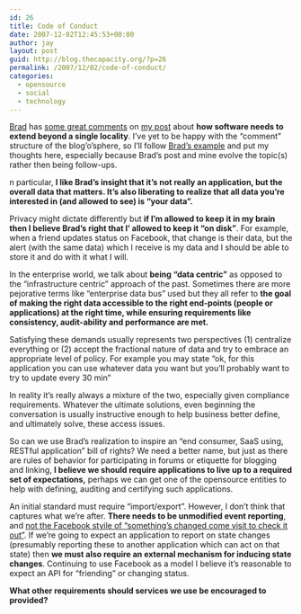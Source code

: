 ```yaml
---
id: 26
title: Code of Conduct
date: 2007-12-02T12:45:53+00:00
author: jay
layout: post
guid: http://blog.thecapacity.org/?p=26
permalink: /2007/12/02/code-of-conduct/
categories:
  - opensource
  - social
  - technology
---
```

[Brad](http://stickmanindc.blogspot.com/ "Stickan's blog") has [some great comments](http://stickmanindc.blogspot.com/2007/12/thoughts-on-integration-convergence.html "Brad's comments on data locality") on [my post](http://blog.thecapacity.org/?p=24 "Software and Data Locality") about **how software needs to extend beyond a single locality**. I&#8217;ve yet to be happy with the &#8220;comment&#8221; structure of the blog&#8217;o&#8217;sphere, so I&#8217;ll follow [Brad&#8217;s example](http://blog.thecapacity.org/?p=24#comments "Posting vs. Commenting") and put my thoughts here, especially because Brad&#8217;s post and mine evolve the topic(s) rather then being follow-ups.

n particular, **I like Brad&#8217;s insight that it&#8217;s not really an application, but the overall data that matters. It&#8217;s also liberating to realize that all data you&#8217;re interested in (and allowed to see) is &#8220;your data&#8221;.**

Privacy might dictate differently but **if I&#8217;m allowed to keep it in my brain then I believe Brad&#8217;s right that I&#8217; allowed to keep it &#8220;on disk&#8221;**. For example, when a friend updates status on Facebook, that change is their data, but the alert (with the same data) which I receive is my data and I should be able to store it and do with it what I will.

In the enterprise world, we talk about **being &#8220;data centric&#8221;** as opposed to the &#8220;infrastructure centric&#8221; approach of the past. Sometimes there are more pejorative terms like &#8220;enterprise data bus&#8221; used but they all refer to **the goal of making the right data accessible to the right end-points (people or applications) at the right time, while ensuring requirements like consistency, audit-ability and performance are met.**

Satisfying these demands usually represents two perspectives (1) centralize everything or (2) accept the fractional nature of data and try to embrace an appropriate level of policy. For example you may state &#8220;ok, for this application you can use whatever data you want but you&#8217;ll probably want to try to update every 30 min&#8221;

In reality it&#8217;s really always a mixture of the two, especially given compliance requirements. Whatever the ultimate solutions, even beginning the conversation is usually instructive enough to help business better define, and ultimately solve, these access issues.

So can we use Brad&#8217;s realization to inspire an &#8220;end consumer, SaaS using, RESTful application&#8221; bill of rights? We need a better name, but just as there are rules of behavior for participating in forums or etiquette for blogging and linking, **I believe we should require applications to live up to a required set of expectations,** perhaps we can get one of the opensource entities to help with defining, auditing and certifying such applications.

An initial standard must require &#8220;import/export&#8221;. However, I don&#8217;t think that captures what we&#8217;re after. **There needs to be unmodified event reporting**, and [not the Facebook styile of &#8220;something&#8217;s changed come visit to check it out&#8221;](http://informationweek.com/shared/printableArticle.jhtml?articleID=204203573 "Cory Doctorow on Facebook"). If we&#8217;re going to expect an application to report on state changes (presumably reporting these to another application which can act on that state) then **we must also require an external mechanism for inducing state changes**. Continuing to use Facebook as a model I believe it&#8217;s reasonable to expect an API for &#8220;friending&#8221; or changing status.

**What other requirements should services we use be encouraged to provided?**